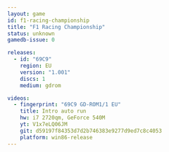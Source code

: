 ```yaml
---
layout: game
id: f1-racing-championship
title: "F1 Racing Championship"
status: unknown
gamedb-issue: 0

releases:
  - id: "69C9"
    region: EU
    version: "1.001"
    discs: 1
    medium: gdrom

videos:
  - fingerprint: "69C9 GD-ROM1/1 EU"
    title: Intro auto run
    hw: i7 2720qm, GeForce 540M
    yt: V1x7eLQ06JM
    git: d59197f84353d7d2b746383e9277d9ed7c8c4053
    platform: win86-release
---
```

